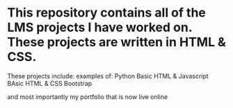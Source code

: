 # This repository contains all of the LMS projects I have worked on. These projects are written in HTML & CSS.

These projects include:
examples of: Python
Basic HTML & Javascript
BAsic HTML & CSS
Bootstrap


and most importantly my portfolio that is now live online
